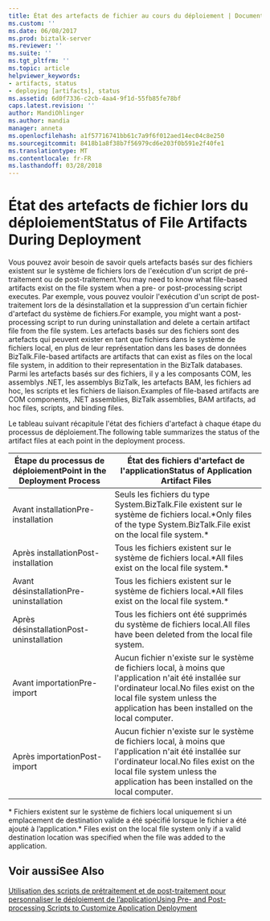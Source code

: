 ```yaml
---
title: État des artefacts de fichier au cours du déploiement | Documents Microsoft
ms.custom: ''
ms.date: 06/08/2017
ms.prod: biztalk-server
ms.reviewer: ''
ms.suite: ''
ms.tgt_pltfrm: ''
ms.topic: article
helpviewer_keywords:
- artifacts, status
- deploying [artifacts], status
ms.assetid: 6d0f7336-c2cb-4aa4-9f1d-55fb85fe78bf
caps.latest.revision: ''
author: MandiOhlinger
ms.author: mandia
manager: anneta
ms.openlocfilehash: a1f57716741bb61c7a9f6f012aed14ec04c8e250
ms.sourcegitcommit: 8418b1a8f38b7f56979cd6e203f0b591e2f40fe1
ms.translationtype: MT
ms.contentlocale: fr-FR
ms.lasthandoff: 03/28/2018
---
```

# <a name="status-of-file-artifacts-during-deployment"></a><span data-ttu-id="691e8-102">État des artefacts de fichier lors du déploiement</span><span class="sxs-lookup"><span data-stu-id="691e8-102">Status of File Artifacts During Deployment</span></span>
<span data-ttu-id="691e8-103">Vous pouvez avoir besoin de savoir quels artefacts basés sur des fichiers existent sur le système de fichiers lors de l'exécution d'un script de pré-traitement ou de post-traitement.</span><span class="sxs-lookup"><span data-stu-id="691e8-103">You may need to know what file-based artifacts exist on the file system when a pre- or post-processing script executes.</span></span> <span data-ttu-id="691e8-104">Par exemple, vous pouvez vouloir l'exécution d'un script de post-traitement lors de la désinstallation et la suppression d'un certain fichier d'artefact du système de fichiers.</span><span class="sxs-lookup"><span data-stu-id="691e8-104">For example, you might want a post-processing script to run during uninstallation and delete a certain artifact file from the file system.</span></span> <span data-ttu-id="691e8-105">Les artefacts basés sur des fichiers sont des artefacts qui peuvent exister en tant que fichiers dans le système de fichiers local, en plus de leur représentation dans les bases de données BizTalk.</span><span class="sxs-lookup"><span data-stu-id="691e8-105">File-based artifacts are artifacts that can exist as files on the local file system, in addition to their representation in the BizTalk databases.</span></span> <span data-ttu-id="691e8-106">Parmi les artefacts basés sur des fichiers, il y a les composants COM, les assemblys .NET, les assemblys BizTalk, les artefacts BAM, les fichiers ad hoc, les scripts et les fichiers de liaison.</span><span class="sxs-lookup"><span data-stu-id="691e8-106">Examples of file-based artifacts are COM components, .NET assemblies, BizTalk assemblies, BAM artifacts, ad hoc files, scripts, and binding files.</span></span>  
  
 <span data-ttu-id="691e8-107">Le tableau suivant récapitule l'état des fichiers d'artefact à chaque étape du processus de déploiement.</span><span class="sxs-lookup"><span data-stu-id="691e8-107">The following table summarizes the status of the artifact files at each point in the deployment process.</span></span>  
  
|<span data-ttu-id="691e8-108">Étape du processus de déploiement</span><span class="sxs-lookup"><span data-stu-id="691e8-108">Point in the Deployment Process</span></span>|<span data-ttu-id="691e8-109">État des fichiers d'artefact de l'application</span><span class="sxs-lookup"><span data-stu-id="691e8-109">Status of Application Artifact Files</span></span>|  
|-------------------------------------|------------------------------------------|  
|<span data-ttu-id="691e8-110">Avant installation</span><span class="sxs-lookup"><span data-stu-id="691e8-110">Pre-installation</span></span>|<span data-ttu-id="691e8-111">Seuls les fichiers du type System.BizTalk.File existent sur le système de fichiers local.\*</span><span class="sxs-lookup"><span data-stu-id="691e8-111">Only files of the type System.BizTalk.File exist on the local file system.\*</span></span>|  
|<span data-ttu-id="691e8-112">Après installation</span><span class="sxs-lookup"><span data-stu-id="691e8-112">Post-installation</span></span>|<span data-ttu-id="691e8-113">Tous les fichiers existent sur le système de fichiers local.\*</span><span class="sxs-lookup"><span data-stu-id="691e8-113">All files exist on the local file system.\*</span></span>|  
|<span data-ttu-id="691e8-114">Avant désinstallation</span><span class="sxs-lookup"><span data-stu-id="691e8-114">Pre-uninstallation</span></span>|<span data-ttu-id="691e8-115">Tous les fichiers existent sur le système de fichiers local.\*</span><span class="sxs-lookup"><span data-stu-id="691e8-115">All files exist on the local file system.\*</span></span>|  
|<span data-ttu-id="691e8-116">Après désinstallation</span><span class="sxs-lookup"><span data-stu-id="691e8-116">Post-uninstallation</span></span>|<span data-ttu-id="691e8-117">Tous les fichiers ont été supprimés du système de fichiers local.</span><span class="sxs-lookup"><span data-stu-id="691e8-117">All files have been deleted from the local file system.</span></span>|  
|<span data-ttu-id="691e8-118">Avant importation</span><span class="sxs-lookup"><span data-stu-id="691e8-118">Pre-import</span></span>|<span data-ttu-id="691e8-119">Aucun fichier n'existe sur le système de fichiers local, à moins que l'application n'ait été installée sur l'ordinateur local.</span><span class="sxs-lookup"><span data-stu-id="691e8-119">No files exist on the local file system unless the application has been installed on the local computer.</span></span>|  
|<span data-ttu-id="691e8-120">Après importation</span><span class="sxs-lookup"><span data-stu-id="691e8-120">Post-import</span></span>|<span data-ttu-id="691e8-121">Aucun fichier n'existe sur le système de fichiers local, à moins que l'application n'ait été installée sur l'ordinateur local.</span><span class="sxs-lookup"><span data-stu-id="691e8-121">No files exist on the local file system unless the application has been installed on the local computer.</span></span>|  
  
 <span data-ttu-id="691e8-122">\* Fichiers existent sur le système de fichiers local uniquement si un emplacement de destination valide a été spécifié lorsque le fichier a été ajouté à l’application.</span><span class="sxs-lookup"><span data-stu-id="691e8-122">\* Files exist on the local file system only if a valid destination location was specified when the file was added to the application.</span></span>  
  
## <a name="see-also"></a><span data-ttu-id="691e8-123">Voir aussi</span><span class="sxs-lookup"><span data-stu-id="691e8-123">See Also</span></span>  
 [<span data-ttu-id="691e8-124">Utilisation des scripts de prétraitement et de post-traitement pour personnaliser le déploiement de l’application</span><span class="sxs-lookup"><span data-stu-id="691e8-124">Using Pre- and Post-processing Scripts to Customize Application Deployment</span></span>](../core/using-pre-and-post-processing-scripts-to-customize-application-deployment.md)